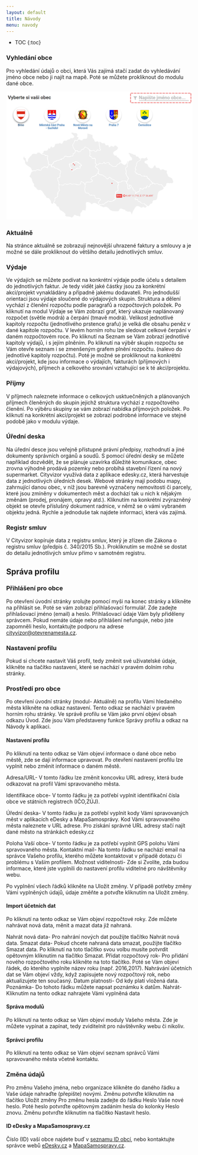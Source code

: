 ```yaml
---
layout: default
title: Návody
menu: navody
---
```



* TOC
{:toc}


### Vyhledání obce
Pro vyhledání údajů o obci, která Vás zajímá stačí zadat do vyhledávání jméno obce nebo ji najít na mapě. Poté se můžete prokliknout do modulu dané obce. 

![Vyhledání obce](shot_170831_195835.png)

### Aktuálně
Na stránce aktuálně se zobrazují nejnovější uhrazené faktury a smlouvy a je možné se dále prokliknout do většího detailu jednotlivých smluv.

### Výdaje
Ve výdajích se můžete podívat na konkrétní výdaje podle účelu s detailem do jednotlivých faktur. Je tedy vidět jaké částky jsou za konkrétní akci/projekt vynakládány a případně jakému dodavateli. Pro jednodušší orientaci jsou výdaje sloučené do výdajových skupin. Struktura a dělení vychází z členění rozpočtu podle paragrafů a rozpočtových položek. 
Po kliknutí na modul Výdaje se Vám zobrazí graf, který ukazuje naplánovaný rozpočet (světle modrá) a čerpání (tmavě modrá). Velikost jednotlivé kapitoly rozpočtu (jednotlivého prstence grafu) je velká dle obsahu peněz v dané kapitole rozpočtu. V levém horním rohu lze sledovat celkové čerpání v daném rozpočtovém roce. Po kliknutí na Seznam se Vám zobrazí jednotlivé kapitoly výdajů, i s jejím plněním.
Po kliknutí na výběr skupin rozpočtu se Vám otevře seznam i se zmenšeným grafem plnění rozpočtu. (nalevo do jednotlivé kapitoly rozpočtu).
Poté je možné se prokliknout na konkrétní akci/projekt, kde jsou informace o výdajích, fakturách (příjmových i výdajových), příjmech a celkového srovnání vztahující se k té akci/projektu.

### Příjmy
V příjmech naleznete informace o celkových usktuečněných a plánovaných příjmech členěných do skupin jejichž struktura vychází z rozpočtového členění. Po výběru skupiny se vám zobrazí nabídka příjmových položek. Po kliknutí na konkrétní akci/projekt se zobrazí podrobné informace ve stejné podobě jako v modulu výdaje.

### Úřední deska
Na úřední desce jsou veřejně přístupné právní předpisy, rozhodnutí a jiné dokumenty správních orgánů a soudů. S pomocí úřední desky se můžete například dozvědět, že se plánuje uzavírka důležité komunikace, obec zrovna výhodně prodává pozemky nebo probíhá stavební řízení na nový supermarket. Cityvizor využívá data z aplikace edesky.cz, která harvestuje data z jednotlivých úředních desek. 
Webové stránky mají podobu mapy, zahrnující danou obec, v níž jsou barevně vyznačeny nemovitosti či parcely, které jsou zmíněny v dokumentech měst a dochází tak u nich k nějakým změnám (prodej, pronájem, opravy atd.). Kliknutím na konkrétní zvýrazněný objekt se otevře příslušný dokument radnice, v němž se o vámi vybraném objektu jedná. Rychle a jednoduše tak najdete informaci, která vás zajímá. 

### Registr smluv
V Cityvizor kopíruje data z registru smluv, který je zřízen dle Zákona o registru smluv (předpis č. 340/2015 Sb.). Prokliknutím se možné se dostat do detailu jednotlivých smluv přímo v samotném registru. 

## Správa profilu

### Přihlášení pro obce
Po otevření úvodní stránky srolujte pomocí myši na konec stránky a klikněte na přihlásit se. 
Poté se vám zobrazí přihlašovací formulář. Zde zadejte přihlašovací jméno (email) a heslo. Přihlašovací údaje Vám byly přiděleny správcem. Pokud nemáte údaje nebo přihlášení nefunguje, nebo jste zapomněli heslo, kontaktujte podporu na adrese cityvizor@otevrenamesta.cz. 

### Nastavení profilu
Pokud si chcete nastavit Váš profil, tedy změnit své uživatelské údaje, klikněte na tlačítko nastavení, které se nachází v pravém dolním rohu stránky. 

### Prostředí pro obce
Po otevření úvodní stránky (modul- Aktuálně) na profilu Vámi hledaného města klikněte na odkaz nastavení. Tento odkaz se nachází v pravém horním rohu stránky. Ve správě profilu se Vám jako první objeví obsah odkazu Úvod. Zde jsou Vám představeny funkce Správy profilu a odkaz na Návody k aplikaci. 

#### Nastavení profilu
Po kliknutí na tento odkaz se Vám objeví informace o dané obce nebo městě, zde se dají informace upravovat. Po otevření nastavení profilu lze vyplnit nebo změnit informace o daném městě. 

Adresa/URL- V tomto řádku lze změnit koncovku URL adresy, která bude odkazovat na profil Vámi spravovaného města. 

Identifikace obce- V tomto řádku je za potřebí vyplnit identifikační čísla obce ve státních registrech (IČO,ZÚJ). 

Úřední deska- V tomto řádku je za potřebí vyplnit kody Vámi spravovaných měst v aplikacích eDesky a MapaSamosprávy. Kod Vámi spravovaného města naleznete v URL adrese. Pro získání správné URL adresy stačí najít dané město na stránkách edesky.cz 

Poloha Vaší obce- V tomto řádku je za potřebí vyplnit GPS polohu Vámi spravovaného města. Kontaktní mail- Na tomto řádku se nachází email na správce Vašeho profilu, kterého můžete kontaktovat v případě dotazu či problému s Vaším profilem. 
Možnost viditelnosti- Zde si Zvolíte, zda budou informace, které jste vyplnili do nastavení profilu viditelné pro návštěvníky webu. 

Po vyplnění všech řádků klikněte na Uložit změny. V případě potřeby změny Vámi vyplněných údajů, údaje změňte a potvďte kliknutím na Uložit změny.

#### Import účetních dat
Po kliknutí na tento odkaz se Vám objeví rozpočtové roky. Zde můžete nahrávat nová data, měnit a mazat data již nahraná.

Nahrát nová data- Pro nahrání nových dat použijte tlačítko Nahrát nová data. Smazat data- Pokud chcete nahraná data smazat, použijte tlačítko Smazat data. Po kliknutí na toto tlačítko svou volbu musíte potvrdit opětovným kliknutím na tlačítko Smazat. Přidat rozpočtový rok- Pro přidání nového rozpočtového roku klikněte na toto tlačítko. Poté se Vám objeví řádek, do kterého vyplníte název roku (např. 2016,2017).  Nahrávání účetních dat se Vám objeví vždy, když zapisujete nový rozpočtový rok, nebo aktualizujete ten současný. Datum platnosti- Od kdy platí vložená data. Poznámka- Do tohoto řádku můžete napsat poznámku k datům. Nahrát- Kliknutím na tento odkaz nahrajete Vámi vyplněná data

#### Správa modulů
Po kliknutí na tento odkaz se Vám objeví moduly Vašeho města. Zde je můžete vypínat a zapínat, tedy zviditelnit pro návštěvníky webu či nikoliv. 

#### Správci profilu
Po kliknutí na tento odkaz se Vám objeví seznam správců Vámi spravovaného města včetně kontaktu.


### Změna údajů
Pro změnu Vašeho jména, nebo organizace klikněte do daného řádku a Vaše údaje nahraďte (přepište) novými. Změnu potvrďte kliknutím na tlačítko Uložit změny
Pro změnu hesla zadejte do řádku Heslo Vaše nové heslo. Poté heslo potvrďte opětovným zadáním hesla do kolonky Heslo znovu. Změnu potvrďte kliknutím na tlačítko Nastavit heslo.

#### ID eDesky a MapaSamospravy.cz

Číslo (ID) vaší obce najdete buď v [seznamu ID obcí](seznam-ID-obci.md), nebo kontaktujte správce webů [eDesky.cz](https://edesky.cz) a [MapaSamospravy.cz](https://mapasamospravy.cz).

